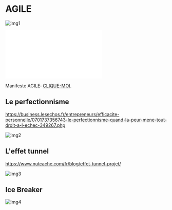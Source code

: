 # AGILE

![img1](https://www.penserchanger.com/wp-content/uploads/2020/12/Agilite-flexibilite.jpg)

<object data="./manifeste_agile_a3.pdf" type="application/pdf" width="700px" height="700px">
    <embed src="./manifeste_agile_a3.pdf">
        <p>Manifeste AGILE: <a href="./manifeste_agile_a3.pdf">CLIQUE-MOI</a>.</p>
    </embed>
</object>




## Le perfectionnisme


  https://business.lesechos.fr/entrepreneurs/efficacite-personnelle/0701737356743-le-perfectionnisme-quand-la-peur-mene-tout-droit-a-l-echec-349267.php
  
  
  ![img2](https://www.medisite.fr/files/images/diaporama/0/2/1/5625120/vignette-focus.jpg)



## L'effet tunnel

https://www.nutcache.com/fr/blog/effet-tunnel-projet/


  ![img3](http://antredeluciole.fr/wp-content/uploads/fullsizephoto743875.jpg)
  

## Ice Breaker

 ![img4](https://mathsamoi.files.wordpress.com/2019/10/061-image-entrc3a9e-1.png?w=842)





